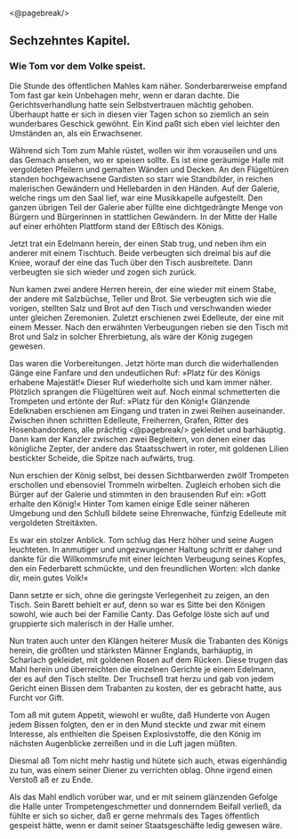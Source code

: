<@pagebreak/>

<h2>Sechzehntes Kapitel.</h2>

<h3>Wie Tom vor dem Volke speist.</h3>

Die Stunde des öffentlichen Mahles kam näher. Sonderbarerweise
empfand Tom fast gar kein Unbehagen mehr, wenn er daran
dachte. Die Gerichtsverhandlung hatte sein Selbstvertrauen mächtig
gehoben. Überhaupt hatte er sich in diesen vier Tagen schon so
ziemlich an sein wunderbares Geschick gewöhnt. Ein Kind paßt
sich eben viel leichter den Umständen an, als ein Erwachsener.

Während sich Tom zum Mahle rüstet, wollen wir ihm vorauseilen
und uns das Gemach ansehen, wo er speisen sollte. Es ist eine
geräumige Halle mit vergoldeten Pfeilern und gemalten Wänden
und Decken. An den Flügeltüren standen hochgewachsene Gardisten
so starr wie Standbilder, in reichen malerischen Gewändern und
Hellebarden in den Händen. Auf der Galerie, welche rings um den
Saal lief, war eine Musikkapelle aufgestellt. Den ganzen übrigen
Teil der Galerie aber füllte eine dichtgedrängte Menge von Bürgern
und Bürgerinnen in stattlichen Gewändern. In der Mitte der Halle
auf einer erhöhten Plattform stand der Eßtisch des Königs.

Jetzt trat ein Edelmann herein, der einen Stab trug, und neben
ihm ein anderer mit einem Tischtuch. Beide verbeugten sich dreimal
bis auf die Kniee, worauf der eine das Tuch über den Tisch ausbreitete.
Dann verbeugten sie sich wieder und zogen sich zurück.

Nun kamen zwei andere Herren herein, der eine wieder mit einem
Stabe, der andere mit Salzbüchse, Teller und Brot. Sie verbeugten
sich wie die vorigen, stellten Salz und Brot auf den Tisch und verschwanden
wieder unter gleichen Zeremonien. Zuletzt erschienen
zwei Edelleute, der eine mit einem Messer. Nach den erwähnten
Verbeugungen rieben sie den Tisch mit Brot und Salz in solcher
Ehrerbietung, als wäre der König zugegen gewesen.

Das waren die Vorbereitungen. Jetzt hörte man durch die widerhallenden
Gänge eine Fanfare und den undeutlichen Ruf: »Platz
für des Königs erhabene Majestät!« Dieser Ruf wiederholte sich
und kam immer näher. Plötzlich sprangen die Flügeltüren weit auf.
Noch einmal schmetterten die Trompeten und ertönte der Ruf: »Platz
für den König!« Glänzende Edelknaben erschienen am Eingang und
traten in zwei Reihen auseinander. Zwischen ihnen schritten Edelleute,
Freiherren, Grafen, Ritter des Hosenbandordens, alle prächtig 
<@pagebreak/>
gekleidet und barhäuptig. Dann kam der Kanzler zwischen zwei
Begleitern, von denen einer das königliche Zepter, der andere das
Staatsschwert in roter, mit goldenen Lilien bestickter Scheide, die
Spitze nach aufwärts, trug.

Nun erschien der König selbst, bei dessen Sichtbarwerden zwölf
Trompeten erschollen und ebensoviel Trommeln wirbelten. Zugleich
erhoben sich die Bürger auf der Galerie und stimmten in den
brausenden Ruf ein: »Gott erhalte den König!« Hinter Tom kamen
einige Edle seiner näheren Umgebung und den Schluß bildete seine
Ehrenwache, fünfzig Edelleute mit vergoldeten Streitäxten.

Es war ein stolzer Anblick. Tom schlug das Herz höher und seine
Augen leuchteten. In anmutiger und ungezwungener Haltung schritt
er daher und dankte für die Willkommsrufe mit einer leichten Verbeugung
seines Kopfes, den ein Federbarett schmückte, und den
freundlichen Worten: »Ich danke dir, mein gutes Volk!«

Dann setzte er sich, ohne die geringste Verlegenheit zu zeigen,
an den Tisch. Sein Barett behielt er auf, denn so war es Sitte bei
den Königen sowohl, wie auch bei der Familie Canty. Das Gefolge
löste sich auf und gruppierte sich malerisch in der Halle umher.

Nun traten auch unter den Klängen heiterer Musik die Trabanten
des Königs herein, die größten und stärksten Männer Englands,
barhäuptig, in Scharlach gekleidet, mit goldenen Rosen auf dem
Rücken. Diese trugen das Mahl herein und überreichten die einzelnen
Gerichte je einem Edelmann, der es auf den Tisch stellte. Der
Truchseß trat herzu und gab von jedem Gericht einen Bissen dem
Trabanten zu kosten, der es gebracht hatte, aus Furcht vor Gift.

Tom aß mit gutem Appetit, wiewohl er wußte, daß Hunderte
von Augen jedem Bissen folgten, den er in den Mund steckte und
zwar mit einem Interesse, als enthielten die Speisen Explosivstoffe,
die den König im nächsten Augenblicke zerreißen und in die Luft
jagen müßten.

Diesmal aß Tom nicht mehr hastig und hütete sich auch, etwas
eigenhändig zu tun, was einem seiner Diener zu verrichten oblag.
Ohne irgend einen Verstoß aß er zu Ende.

Als das Mahl endlich vorüber war, und er mit seinem glänzenden
Gefolge die Halle unter Trompetengeschmetter und donnerndem
Beifall verließ, da fühlte er sich so sicher, daß er gerne mehrmals
des Tages öffentlich gespeist hätte, wenn er damit seiner Staatsgeschäfte
ledig gewesen wäre.

